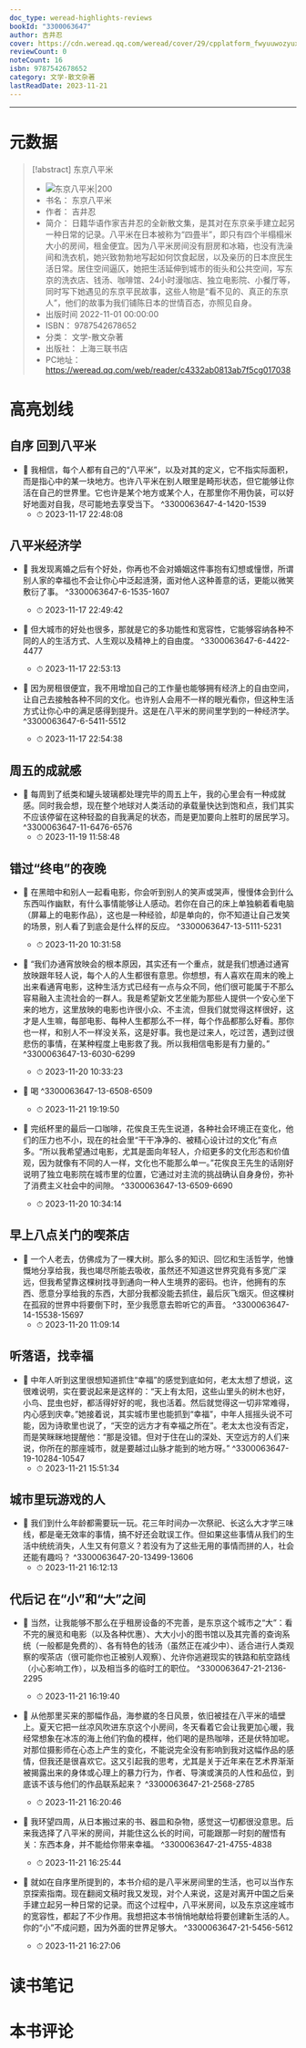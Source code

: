 ```yaml
---
doc_type: weread-highlights-reviews
bookId: "3300063647"
author: 吉井忍
cover: https://cdn.weread.qq.com/weread/cover/29/cpplatform_fwyuuwozyuxhgstwdmi1mu/t7_cpplatform_fwyuuwozyuxhgstwdmi1mu1688959572.jpg
reviewCount: 0
noteCount: 16
isbn: 9787542678652
category: 文学-散文杂著
lastReadDate: 2023-11-21
---
```


---
# 元数据
> [!abstract] 东京八平米
> - ![ 东京八平米|200](https://cdn.weread.qq.com/weread/cover/29/cpplatform_fwyuuwozyuxhgstwdmi1mu/t7_cpplatform_fwyuuwozyuxhgstwdmi1mu1688959572.jpg)
> - 书名： 东京八平米
> - 作者： 吉井忍
> - 简介： 日籍华语作家吉井忍的全新散文集，是其对在东京亲手建立起另一种日常的记录。八平米在日本被称为“四畳半”，即只有四个半榻榻米大小的房间，租金便宜。因为八平米房间没有厨房和冰箱，也没有洗澡间和洗衣机，她兴致勃勃地写起如何饮食起居，以及亲历的日本庶民生活日常。居住空间逼仄，她把生活延伸到城市的街头和公共空间，写东京的洗衣店、钱汤、咖啡馆、24小时漫咖店、独立电影院、小餐厅等，同时写下她遇见的东京平民故事，这些人物是“看不见的、真正的东京人”，他们的故事为我们铺陈日本的世情百态，亦照见自身。
> - 出版时间 2022-11-01 00:00:00
> - ISBN： 9787542678652
> - 分类： 文学-散文杂著
> - 出版社： 上海三联书店
> - PC地址：https://weread.qq.com/web/reader/c4332ab0813ab7f5cg017038

# 高亮划线

## 自序 回到八平米


- 📌 我相信，每个人都有自己的“八平米”，以及对其的定义，它不指实际面积，而是指心中的某一块地方。也许八平米在别人眼里是畸形状态，但它能够让你活在自己的世界里。它也许是某个地方或某个人，在那里你不用伪装，可以好好地面对自我，尽可能地去享受当下。  ^3300063647-4-1420-1539
    - ⏱ 2023-11-17 22:48:08 
## 八平米经济学


- 📌 我发现离婚之后有个好处，你再也不会对婚姻这件事抱有幻想或憧憬，所谓别人家的幸福也不会让你心中泛起涟漪，面对他人这种善意的话，更能以微笑敷衍了事。  ^3300063647-6-1535-1607
    - ⏱ 2023-11-17 22:49:42 

- 📌 但大城市的好处也很多，那就是它的多功能性和宽容性，它能够容纳各种不同的人的生活方式、人生观以及精神上的自由度。  ^3300063647-6-4422-4477
    - ⏱ 2023-11-17 22:53:13 

- 📌 因为房租很便宜，我不用增加自己的工作量也能够拥有经济上的自由空间，让自己去接触各种不同的文化。也许别人会用不一样的眼光看你，但这种生活方式让你心中的满足感得到提升。这是在八平米的房间里学到的一种经济学。  ^3300063647-6-5411-5512
    - ⏱ 2023-11-17 22:54:38 
## 周五的成就感


- 📌 每周到了纸类和罐头玻璃都处理完毕的周五上午，我的心里会有一种成就感。同时我会想，现在整个地球对人类活动的承载量快达到饱和点，我们其实不应该停留在这种轻盈的自我满足的状态，而是更加要向上胜町的居民学习。  ^3300063647-11-6476-6576
    - ⏱ 2023-11-19 11:58:48 
## 错过“终电”的夜晚


- 📌 在黑暗中和别人一起看电影，你会听到别人的笑声或哭声，慢慢体会到什么东西叫作幽默，有什么事情能够让人感动。若你在自己的床上单独躺着看电脑（屏幕上的电影作品），这也是一种经验，却是单向的，你不知道让自己发笑的场景，别人看了到底会是什么样的反应。  ^3300063647-13-5111-5231
    - ⏱ 2023-11-20 10:31:58 

- 📌 “我们办通宵放映会的根本原因，其实还有一个重点，就是我们想通过通宵放映跟年轻人说，每个人的人生都很有意思。你想想，有人喜欢在周末的晚上出来看通宵电影，这种生活方式已经有一点与众不同，他们很可能属于不那么容易融入主流社会的一群人。我是希望新文艺坐能为那些人提供一个安心坐下来的地方，这里放映的电影也许很小众、不主流，但我们就觉得这样很好，这才是人生嘛，每部电影、每种人生都那么不一样，每个作品都那么好看。那你也一样，和别人不一样没关系，这是好事。我也是过来人，吃过苦，遇到过很悲伤的事情，在某种程度上电影救了我。所以我相信电影是有力量的。”  ^3300063647-13-6030-6299
    - ⏱ 2023-11-20 10:33:23 

- 📌 喝  ^3300063647-13-6508-6509
    - ⏱ 2023-11-21 19:19:50 

- 📌 完纸杯里的最后一口咖啡，花俟良王先生说道，各种社会环境正在变化，他们的压力也不小，现在的社会里“干干净净的、被精心设计过的文化”有点多。“所以我希望通过电影，尤其是面向年轻人，介绍更多的文化形态和价值观，因为就像有不同的人一样，文化也不能那么单一。”花俟良王先生的话刚好说明了独立电影院在城市里的位置，它通过对主流的挑战确认自身身份，弥补了消费主义社会中的间隙。  ^3300063647-13-6509-6690
    - ⏱ 2023-11-20 10:34:14 
## 早上八点关门的喫茶店


- 📌 一个人老去，仿佛成为了一棵大树。那么多的知识、回忆和生活哲学，他慷慨地分享给我，我也竭尽所能去吸收，虽然还不知道这世界究竟有多宽广深远，但我希望靠这棵树找寻到通向一种人生境界的密码。也许，他拥有的东西、愿意分享给我的东西，大部分我都没能去抓住，最后灰飞烟灭。但这棵树在孤寂的世界中将要倒下时，至少我愿意去聆听它的声音。  ^3300063647-14-15538-15697
    - ⏱ 2023-11-20 11:09:14 
## 听落语，找幸福


- 📌 中年人听到这里很想知道抓住“幸福”的感觉到底如何，老太太想了想说，这很难说明，实在要说起来是这样的：“天上有太阳，这些山里头的树木也好，小鸟、昆虫也好，都活得好好的呢，我也活着。然后就觉得这一切非常难得，内心感到庆幸。”她接着说，其实城市里也能抓到“幸福”，中年人摇摇头说不可能，因为诗歌里也说了，“天空的远方才有幸福之所在”。老太太也没有否定，而是笑眯眯地提醒他：“那是没错。但对于住在山的深处、天空远方的人们来说，你所在的那座城市，就是要越过山脉才能到的地方呀。”  ^3300063647-19-10284-10547
    - ⏱ 2023-11-21 15:51:34 
## 城市里玩游戏的人


- 📌 我们到什么年龄都需要玩一玩。花三年时间办一次祭祀、长这么大才学三味线，都是毫无效率的事情，搞不好还会耽误工作。但如果这些事情从我们的生活中统统消失，人生又有何意义？若没有为了这些无用的事情而拼的人，社会还能有趣吗？  ^3300063647-20-13499-13606
    - ⏱ 2023-11-21 16:12:13 
## 代后记 在“小”和“大”之间


- 📌 当然，让我能够不那么在乎租房设备的不完善，是东京这个城市之“大”：看不完的展览和电影（以及各种优惠）、大大小小的图书馆以及其完善的查询系统（一般都是免费的）、各有特色的钱汤（虽然正在减少中）、适合进行人类观察的喫茶店（很可能你也正被别人观察）、允许你逃避现实的铁路和航空路线（小心影响工作），以及相当多的临时工的职位。  ^3300063647-21-2136-2295
    - ⏱ 2023-11-21 16:19:40 

- 📌 从他那里买来的那幅作品，海参崴的冬日风景，依旧被挂在八平米的墙壁上。夏天它把一丝凉风吹进东京这个小房间，冬天看着它会让我更加心暖，我经常想象在冰冻的海上他们钓鱼的模样，他们喝的是热咖啡，还是伏特加呢。对那位摄影师在心态上产生的变化，不能说完全没有影响到我对这幅作品的感情，但我还是很喜欢它。这又引起我的思考，尤其是关于近年来在艺术界渐渐被揭露出来的身体或心理上的暴力行为，作者、导演或演员的人性和品位，到底该不该与他们的作品联系起来？  ^3300063647-21-2568-2785
    - ⏱ 2023-11-21 16:20:46 

- 📌 我环望四周，从日本搬过来的书、器皿和杂物，感觉这一切都很没意思。后来我选择了八平米的房间，并能住这么长的时间，可能跟那一时刻的醒悟有关：东西本身，并不能给你带来幸福。  ^3300063647-21-4755-4838
    - ⏱ 2023-11-21 16:25:44 

- 📌 就如在自序里所提到的，本书介绍的是八平米房间里的生活，也可以当作东京探索指南。现在翻阅文稿时我又发现，对个人来说，这是对离开中国之后亲手建立起另一种日常的记录。而这个过程中，八平米房间，以及东京这座城市的宽容性，都起了不少作用。我想把这本书悄悄地献给将要创建新生活的人。你的“小”不成问题，因为外面的世界足够大。  ^3300063647-21-5456-5612
    - ⏱ 2023-11-21 16:27:06 
# 读书笔记

# 本书评论
